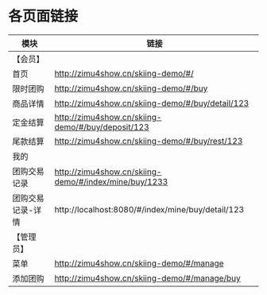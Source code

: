 # 各页面链接

模块|链接
---|---
【会员】 |
首页 | http://zimu4show.cn/skiing-demo/#/
限时团购 | http://zimu4show.cn/skiing-demo/#/buy
商品详情 | http://zimu4show.cn/skiing-demo/#/buy/detail/123
定金结算 | http://zimu4show.cn/skiing-demo/#/buy/deposit/123
尾款结算 | http://zimu4show.cn/skiing-demo/#/buy/rest/123
我的 |
团购交易记录 | http://zimu4show.cn/skiing-demo/#/index/mine/buy/1233
团购交易记录-详情 | http://localhost:8080/#/index/mine/buy/detail/123
【管理员】|
菜单 | http://zimu4show.cn/skiing-demo/#/manage
添加团购 | http://zimu4show.cn/skiing-demo/#/manage/buy
